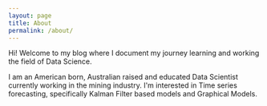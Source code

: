 ```yaml
---
layout: page
title: About
permalink: /about/
---
```


Hi! Welcome to my blog where I document my journey learning and working the field of Data Science.

I am an American born, Australian raised and educated Data Scientist currently working in the mining industry.
I'm interested in Time series forecasting, specifically Kalman Filter based models and Graphical Models.
